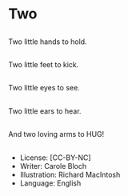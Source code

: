 # Two

##

##
Two little
hands to hold.

##

##
Two little
feet to kick.

##

##
Two little eyes
to see.

##

##
Two little ears
to hear.

##

##
And two loving
arms to HUG!

##
* License: [CC-BY-NC]
* Writer: Carole Bloch
* Illustration: Richard MacIntosh
* Language: English
